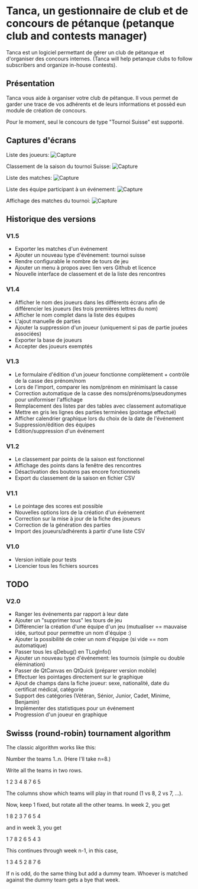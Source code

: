 # Tanca, un gestionnaire de club et de concours de pétanque (petanque club and contests manager)

Tanca est un logiciel permettant de gérer un club de pétanque et d'organiser des concours internes. (Tanca will help petanque clubs to follow subscribers and organize in-house contests).

## Présentation

Tanca vous aide à organiser votre club de pétanque. Il vous permet de garder une trace de vos adhérents et de leurs informations et possèd eun module de création de concours.

Pour le moment, seul le concours de type "Tournoi Suisse" est supporté.


## Captures d'écrans

Liste des joueurs:
![Capture](doc/screen_joueurs.png)

Classement de la saison du tournoi Suisse:
![Capture](doc/screen_classements.png)

Liste des matches:
![Capture](doc/screen_matches.png)

Liste des équipe participant à un événement:
![Capture](doc/screen_teams.png)

Affichage des matches du tournoi:
![Capture](doc/screen_tournament.png)

## Historique des versions

### V1.5

 - Exporter les matches d'un événement
 - Ajouter un nouveau type d'événement: tournoi suisse
 - Rendre configurable le nombre de tours de jeu
 - Ajouter un menu à propos avec lien vers Github et licence
 - Nouvelle interface de classement et de la liste des rencontres

### V1.4

 - Afficher le nom des joueurs dans les différents écrans afin de différencier les joueurs (les trois premières lettres du nom)
 - Afficher le nom complet dans la liste des équipes
 - L'ajout manuelle de parties
 - Ajouter la suppression d'un joueur (uniquement si pas de partie jouées associées)
 - Exporter la base de joueurs
 - Accepter des joueurs exemptés

### V1.3

 - Le formulaire d'édition d'un joueur fonctionne complètement + contrôle de la casse des prénom/nom
 - Lors de l'import, comparer les nom/prénom en minimisant la casse
 - Correction automatique de la casse des noms/prénoms/pseudonymes pour uniformiser l'affichage
 - Remplacement des listes par des tables avec classement automatique
 - Mettre en gris les lignes des parties terminées (pointage effectué)
 - Afficher calendrier graphique lors du choix de la date de l'événement
 - Suppression/édition des équipes
 - Edition/suppression d'un événement


### V1.2

 - Le classement par points de la saison est fonctionnel
 - Affichage des points dans la fenêtre des rencontres
 - Désactivation des boutons pas encore fonctionnels
 - Export du classement de la saison en fichier CSV

### V1.1

 - Le pointage des scores est possible
 - Nouvelles options lors de la création d'un événement
 - Correction sur la mise à jour de la fiche des joueurs
 - Correction de la génération des parties
 - Import des joueurs/adhérents à partir d'une liste CSV

### V1.0

 - Version initiale pour tests
 - Licencier tous les fichiers sources

## TODO

### V2.0

 - Ranger les événements par rapport à leur date
 - Ajouter un "supprimer tous" les tours de jeu
 - Différencier la création d'une équipe d'un jeu (mutualiser == mauvaise idée, surtout pour permettre un nom d'équipe :)
 - Ajouter la possibilité de créer un nom d'équipe (si vide == nom automatique)
 - Passer tous les qDebug() en TLogInfo()
 - Ajouter un nouveau type d'événement: les tournois (simple ou double élémination)
 - Passer de QtCanvas en QtQuick (préparer version mobile)
 - Effectuer les pointages directement sur le graphique
 - Ajout de champs dans la fiche joueur: sexe, nationalité, date du certificat médical, catégorie
 - Support des catégories (Vétéran, Sénior, Junior, Cadet, Minime, Benjamin)
 - Implémenter des statistiques pour un événement
 - Progression d'un joueur en graphique

## Swisss (round-robin) tournament algorithm



The classic algorithm works like this:

Number the teams 1..n. (Here I'll take n=8.)

Write all the teams in two rows.

1 2 3 4
8 7 6 5

The columns show which teams will play in that round (1 vs 8, 2 vs 7, ...).

Now, keep 1 fixed, but rotate all the other teams. In week 2, you get

1 8 2 3
7 6 5 4

and in week 3, you get

1 7 8 2
6 5 4 3

This continues through week n-1, in this case,

1 3 4 5
2 8 7 6

If n is odd, do the same thing but add a dummy team. Whoever is matched against the dummy team gets a bye that week.

